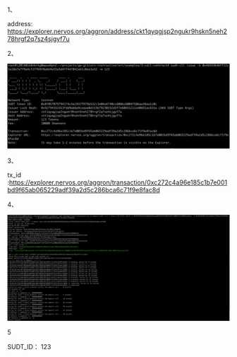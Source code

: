 1、

address:  https://explorer.nervos.org/aggron/address/ckt1qyqgjsp2ngukr9hskn5neh278hrgf2q7sz4sjgyf7u



2、

![issue_sudt](issue_sudt.png)



3、

tx_id :https://explorer.nervos.org/aggron/transaction/0xc272c4a96e185c1b7e001bd9f65ab065229adf39a2d5c286bca6c71f9e8fac8d



4、

![deposit_sudt](deposit_sudt.png)



5

SUDT_ID： 123